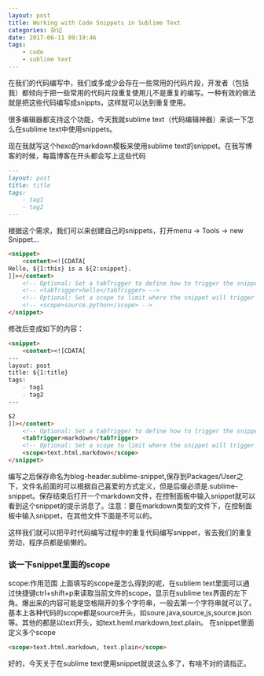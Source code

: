 ```yaml
---
layout: post
title: Working with Code Snippets in Sublime Text
categories: 杂记
date: 2017-06-11 09:19:46
tags:
	- code
	- sublime text
---
```


在我们的代码编写中，我们或多或少会存在一些常用的代码片段，开发者（包括我）都倾向于把一些常用的代码片段重复使用儿不是重复的编写。一种有效的做法就是把这些代码编写成snippts，这样就可以达到重复使用。

很多编辑器都支持这个功能，今天我就sublime text（代码编辑神器）来谈一下怎么在sublime text中使用snippets。
<!-- more -->
现在我就写这个hexo的markdown模板来使用sublime text的snippet。在我写博客的时候，每篇博客在开头都会写上这些代码

```markdown
---
layout: post
title: title
tags:
	- tag1
	- tag2
---
```
根据这个需求，我们可以来创建自己的snippets，打开menu -> Tools -> new Snippet...
```markdown
<snippet>
	<content><![CDATA[
Hello, ${1:this} is a ${2:snippet}.
]]></content>
	<!-- Optional: Set a tabTrigger to define how to trigger the snippet -->
	<!-- <tabTrigger>hello</tabTrigger> -->
	<!-- Optional: Set a scope to limit where the snippet will trigger -->
	<!-- <scope>source.python</scope> -->
</snippet>
```
修改后变成如下的内容：
```markdown
<snippet>
	<content><![CDATA[
---
layout: post
title: ${1:title}
tags:
	- tag1
	- tag2
---

$2
]]></content>
	<!-- Optional: Set a tabTrigger to define how to trigger the snippet -->
	<tabTrigger>markdown</tabTrigger>
	<!-- Optional: Set a scope to limit where the snippet will trigger -->
	<scope>text.html.markdown</scope>
</snippet>
```
编写之后保存命名为blog-header.sublime-snippet,保存到Packages/User之下，文件名前面的可以根据自己喜爱的方式定义，但是后缀必须是.sublime-snippet。保存结束后打开一个markdown文件，在控制面板中输入snippet就可以看到这个snippet的提示消息了。注意：要在markdown类型的文件下，在控制面板中输入snippet，在其他文件下面是不可以的。

这样我们就可以把平时代码编写过程中的重复代码编写snippet，省去我们的重复劳动，程序员都是偷懒的。

### 谈一下snippet里面的scope
scope:作用范围
上面填写的scope是怎么得到的呢，在subliem text里面可以通过快捷键ctrl+shift+p来读取当前文件的scope，显示在sublime tex界面的左下角。爆出来的内容可能是空格隔开的多个字符串，一般去第一个字符串就可以了。基本上各种代码的scope都是source开头，如soure.java,source,js,source.json等。其他的都是以text开头，如text.heml.markdown,text.plain。
在snippet里面定义多个scope
```markdown
<scope>text.html.markdown, text.plain</scope>
```
好的，今天关于在sublime text使用snippet就说这么多了，有啥不对的请指正。
